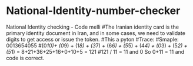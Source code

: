 # National-Identity-number-checker
National Identity checking - Code melli
#The Iranian identity card is the primary identity document in Iran, and in some cases, we need to validate digits to get access or issue the token.
#This a pyton
#Trace:
#Smaple: 0013654055
#(0*10)+ (0*9) + (1*8) + (3*7) + (6*6) + (5*5) + (4*4) + (0*3) + (5*2) + (5*1) = 8+21+36+25+16+0+10+5 = 121 
#121 / 11 = 11 and 0 So 0+11 = 11 and code is correct.
